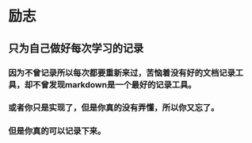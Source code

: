 # 励志

## 只为自己做好每次学习的记录

### 因为不曾记录所以每次都要重新来过，苦恼着没有好的文档记录工具，却不曾发现markdown是一个最好的记录工具。

### 或者你只是实现了，但是你真的没有弄懂，所以你又忘了。

### 但是你真的可以记录下来。
